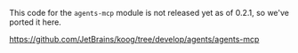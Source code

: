 This code for the `agents-mcp` module is not released yet as of 0.2.1, so we've ported it here.

https://github.com/JetBrains/koog/tree/develop/agents/agents-mcp
